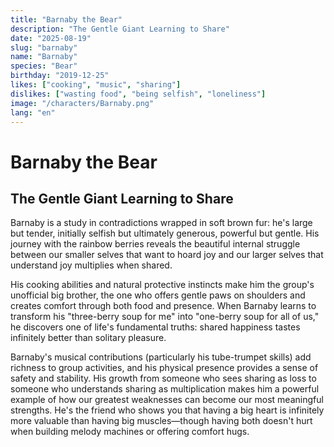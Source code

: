 ```yaml
---
title: "Barnaby the Bear"
description: "The Gentle Giant Learning to Share"
date: "2025-08-19"
slug: "barnaby"
name: "Barnaby"
species: "Bear"
birthday: "2019-12-25"
likes: ["cooking", "music", "sharing"]
dislikes: ["wasting food", "being selfish", "loneliness"]
image: "/characters/Barnaby.png"
lang: "en"
---
```


# Barnaby the Bear
## The Gentle Giant Learning to Share

Barnaby is a study in contradictions wrapped in soft brown fur: he's large but tender, initially selfish but ultimately generous, powerful but gentle. His journey with the rainbow berries reveals the beautiful internal struggle between our smaller selves that want to hoard joy and our larger selves that understand joy multiplies when shared.

His cooking abilities and natural protective instincts make him the group's unofficial big brother, the one who offers gentle paws on shoulders and creates comfort through both food and presence. When Barnaby learns to transform his "three-berry soup for me" into "one-berry soup for all of us," he discovers one of life's fundamental truths: shared happiness tastes infinitely better than solitary pleasure.

Barnaby's musical contributions (particularly his tube-trumpet skills) add richness to group activities, and his physical presence provides a sense of safety and stability. His growth from someone who sees sharing as loss to someone who understands sharing as multiplication makes him a powerful example of how our greatest weaknesses can become our most meaningful strengths. He's the friend who shows you that having a big heart is infinitely more valuable than having big muscles—though having both doesn't hurt when building melody machines or offering comfort hugs.